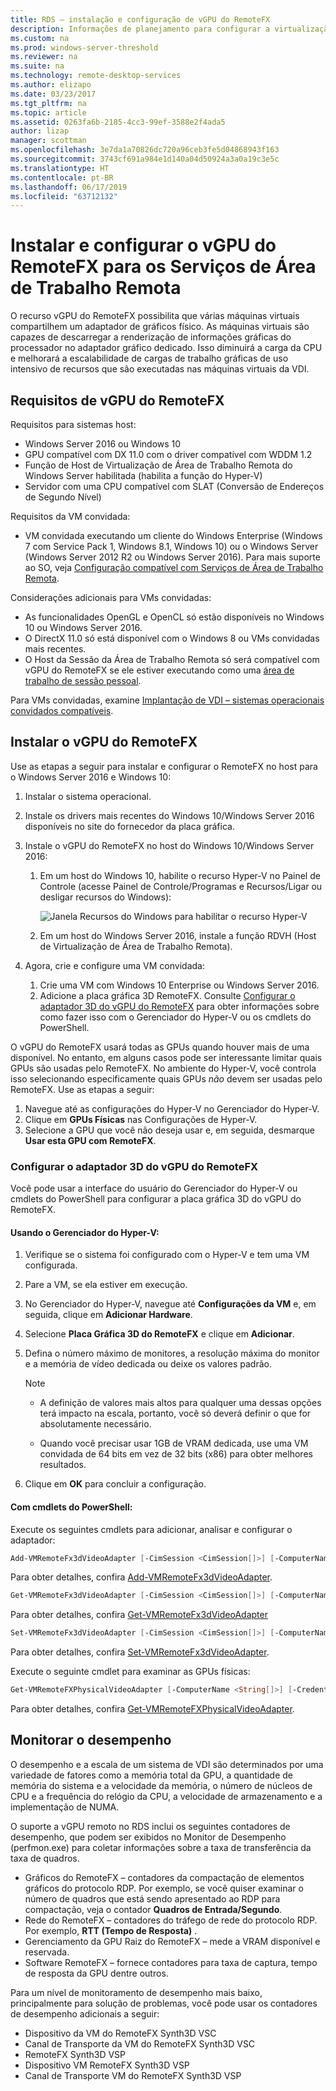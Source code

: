 ```yaml
---
title: RDS – instalação e configuração de vGPU do RemoteFX
description: Informações de planejamento para configurar a virtualização de gráficos de vGPU do RemoteFX.
ms.custom: na
ms.prod: windows-server-threshold
ms.reviewer: na
ms.suite: na
ms.technology: remote-desktop-services
ms.author: elizapo
ms.date: 03/23/2017
ms.tgt_pltfrm: na
ms.topic: article
ms.assetid: 0263fa6b-2185-4cc3-99ef-3588e2f4ada5
author: lizap
manager: scottman
ms.openlocfilehash: 3e7da1a70826dc720a96ceb3fe5d04868943f163
ms.sourcegitcommit: 3743cf691a984e1d140a04d50924a3a0a19c3e5c
ms.translationtype: HT
ms.contentlocale: pt-BR
ms.lasthandoff: 06/17/2019
ms.locfileid: "63712132"
---
```

# <a name="set-up-and-configure-remotefx-vgpu-for-remote-desktop-services"></a>Instalar e configurar o vGPU do RemoteFX para os Serviços de Área de Trabalho Remota


O recurso vGPU do RemoteFX possibilita que várias máquinas virtuais compartilhem um adaptador de gráficos físico. As máquinas virtuais são capazes de descarregar a renderização de informações gráficas do processador no adaptador gráfico dedicado. Isso diminuirá a carga da CPU e melhorará a escalabilidade de cargas de trabalho gráficas de uso intensivo de recursos que são executadas nas máquinas virtuais da VDI. 

## <a name="remotefx-vgpu-requirements"></a>Requisitos de vGPU do RemoteFX

Requisitos para sistemas host: 

- Windows Server 2016 ou Windows 10
- GPU compatível com DX 11.0 com o driver compatível com WDDM 1.2 
- Função de Host de Virtualização de Área de Trabalho Remota do Windows Server habilitada (habilita a função do Hyper-V) 
- Servidor com uma CPU compatível com SLAT (Conversão de Endereços de Segundo Nível) 

Requisitos da VM convidada:

- VM convidada executando um cliente do Windows Enterprise (Windows 7 com Service Pack 1, Windows 8.1, Windows 10) ou o Windows Server (Windows Server 2012 R2 ou Windows Server 2016). Para mais suporte ao SO, veja [Configuração compatível com Serviços de Área de Trabalho Remota](rds-supported-config.md).

Considerações adicionais para VMs convidadas:

- As funcionalidades OpenGL e OpenCL só estão disponíveis no Windows 10 ou Windows Server 2016.  
- O DirectX 11.0 só está disponível com o Windows 8 ou VMs convidadas mais recentes. 
- O Host da Sessão da Área de Trabalho Remota só será compatível com vGPU do RemoteFX se ele estiver executando como uma [área de trabalho de sessão pessoal](rds-personal-session-desktops.md).

Para VMs convidadas, examine [Implantação de VDI – sistemas operacionais convidados compatíveis](rds-supported-config.md#vdi-deployment--supported-guest-oss).

## <a name="install-remotefx-vgpu"></a>Instalar o vGPU do RemoteFX

Use as etapas a seguir para instalar e configurar o RemoteFX no host para o Windows Server 2016 e Windows 10:

1. Instalar o sistema operacional.
2. Instale os drivers mais recentes do Windows 10/Windows Server 2016 disponíveis no site do fornecedor da placa gráfica.
3. Instale o vGPU do RemoteFX no host do Windows 10/Windows Server 2016:
   1. Em um host do Windows 10, habilite o recurso Hyper-V no Painel de Controle (acesse Painel de Controle/Programas e Recursos/Ligar ou desligar recursos do Windows):

      ![Janela Recursos do Windows para habilitar o recurso Hyper-V](media/rds-hyperv-settings.png)

   2. Em um host do Windows Server 2016, instale a função RDVH (Host de Virtualização de Área de Trabalho Remota).
   

4. Agora, crie e configure uma VM convidada:
   1. Crie uma VM com Windows 10 Enterprise ou Windows Server 2016.
   2. Adicione a placa gráfica 3D RemoteFX. Consulte [Configurar o adaptador 3D do vGPU do RemoteFX](#configure-the-remotefx-vgpu-3d-adapter) para obter informações sobre como fazer isso com o Gerenciador do Hyper-V ou os cmdlets do PowerShell. 

O vGPU do RemoteFX usará todas as GPUs quando houver mais de uma disponível. No entanto, em alguns casos pode ser interessante limitar quais GPUs são usadas pelo RemoteFX. No ambiente do Hyper-V, você controla isso selecionando especificamente quais GPUs *não* devem ser usadas pelo RemoteFX. Use as etapas a seguir: 

   1. Navegue até as configurações do Hyper-V no Gerenciador do Hyper-V.
   2. Clique em **GPUs Físicas** nas Configurações de Hyper-V.
   3. Selecione a GPU que você não deseja usar e, em seguida, desmarque **Usar esta GPU com RemoteFX**.


### <a name="configure-the-remotefx-vgpu-3d-adapter"></a>Configurar o adaptador 3D do vGPU do RemoteFX
Você pode usar a interface do usuário do Gerenciador do Hyper-V ou cmdlets do PowerShell para configurar a placa gráfica 3D do vGPU do RemoteFX. 

#### <a name="through-hyper-v-manager"></a>Usando o Gerenciador do Hyper-V:

1. Verifique se o sistema foi configurado com o Hyper-V e tem uma VM configurada.  
2. Pare a VM, se ela estiver em execução. 
3. No Gerenciador do Hyper-V, navegue até **Configurações da VM** e, em seguida, clique em **Adicionar Hardware**.
4. Selecione **Placa Gráfica 3D do RemoteFX** e clique em **Adicionar**. 
5. Defina o número máximo de monitores, a resolução máxima do monitor e a memória de vídeo dedicada ou deixe os valores padrão.

   > [!NOTE]
   > - A definição de valores mais altos para qualquer uma dessas opções terá impacto na escala, portanto, você só deverá definir o que for absolutamente necessário.
   >
   > - Quando você precisar usar 1GB de VRAM dedicada, use uma VM convidada de 64 bits em vez de 32 bits (x86) para obter melhores resultados.
6. Clique em **OK** para concluir a configuração.

#### <a name="with-powershell-cmdlets"></a>Com cmdlets do PowerShell:

Execute os seguintes cmdlets para adicionar, analisar e configurar o adaptador: 

```powershell
Add-VMRemoteFx3dVideoAdapter [-CimSession <CimSession[]>] [-ComputerName <String[]>] [-Credential <PSCredential[]>] [-VMName] <String[]> [-Passthru] [-WhatIf] [-Confirm] [<CommonParameters>]
```

Para obter detalhes, confira [Add-VMRemoteFx3dVideoAdapter](https://technet.microsoft.com/itpro/powershell/windows/hyper-v/add-vmremotefx3dvideoadapter).

```powershell
Get-VMRemoteFx3dVideoAdapter [-CimSession <CimSession[]>] [-ComputerName <String[]>]  [-Credential <PSCredential[]>] [-VMName] <String[]> [<CommonParameters>]
```

Para obter detalhes, confira [Get-VMRemoteFx3dVideoAdapter](https://technet.microsoft.com/itpro/powershell/windows/hyper-v/get-vmremotefx3dvideoadapter)

```powershell
Set-VMRemoteFx3dVideoAdapter [-CimSession <CimSession[]>] [-ComputerName <String[]>] [-Credential <PSCredential[]>] [-VMName] <String[]> [[-MonitorCount] <Byte>] [[-MaximumResolution] <String>] [[-VRAMSizeBytes] <UInt64>] [-Passthru] [-WhatIf] [-Confirm] [<CommonParameters>]
```

Para obter detalhes, confira [Set-VMRemoteFx3dVideoAdapter](https://technet.microsoft.com/itpro/powershell/windows/hyper-v/set-vmremotefx3dvideoadapter).

Execute o seguinte cmdlet para examinar as GPUs físicas:

```powershell
Get-VMRemoteFXPhysicalVideoAdapter [-ComputerName <String[]>] [-Credential <PSCredential[]>] [[-Name] <String[]>] [<CommonParameters>]  
```

Para obter detalhes, confira [Get-VMRemoteFXPhysicalVideoAdapter](https://technet.microsoft.com/itpro/powershell/windows/hyper-v/get-vmremotefxphysicalvideoadapter).

## <a name="monitor-performance"></a>Monitorar o desempenho

O desempenho e a escala de um sistema de VDI são determinados por uma variedade de fatores como a memória total da GPU, a quantidade de memória do sistema e a velocidade da memória, o número de núcleos de CPU e a frequência do relógio da CPU, a velocidade de armazenamento e a implementação de NUMA.

O suporte a vGPU remoto no RDS inclui os seguintes contadores de desempenho, que podem ser exibidos no Monitor de Desempenho (perfmon.exe) para coletar informações sobre a taxa de transferência da taxa de quadros.

- Gráficos do RemoteFX – contadores da compactação de elementos gráficos do protocolo RDP. Por exemplo, se você quiser examinar o número de quadros que está sendo apresentado ao RDP para compactação, veja o contador **Quadros de Entrada/Segundo**.
- Rede do RemoteFX – contadores do tráfego de rede do protocolo RDP. Por exemplo, **RTT (Tempo de Resposta)** .
- Gerenciamento da GPU Raiz do RemoteFX – mede a VRAM disponível e reservada.
- Software RemoteFX – fornece contadores para taxa de captura, tempo de resposta da GPU dentre outros.

Para um nível de monitoramento de desempenho mais baixo, principalmente para solução de problemas, você pode usar os contadores de desempenho adicionais a seguir:

- Dispositivo da VM do RemoteFX Synth3D VSC 
- Canal de Transporte da VM do RemoteFX Synth3D VSC 
- RemoteFX Synth3D VSP 
- Dispositivo VM RemoteFX Synth3D VSP 
- Canal de Transporte VM do RemoteFX Synth3D VSP
